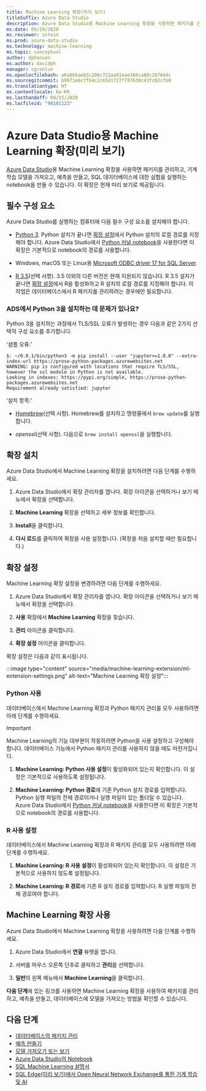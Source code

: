 ```yaml
---
title: Machine Learning 확장(미리 보기)
titleSuffix: Azure Data Studio
description: Azure Data Studio용 Machine Learning 확장을 사용하면 패키지를 관리하고, 기계 학습 모델을 가져오고, 예측을 만들고, SQL 데이터베이스에 대한 실험을 실행하는 notebook을 만들 수 있습니다.
ms.date: 05/19/2020
ms.reviewer: sstein
ms.prod: azure-data-studio
ms.technology: machine-learning
ms.topic: conceptual
author: dphansen
ms.author: davidph
manager: cgronlun
ms.openlocfilehash: a6a86baeb3c206c722aa91eae386ca80c287644c
ms.sourcegitcommit: b9871e6cffb4c2c65d1f27f797630c43fc02cfb0
ms.translationtype: HT
ms.contentlocale: ko-KR
ms.lasthandoff: 09/15/2020
ms.locfileid: "90101123"
---
```

# <a name="machine-learning-extension-preview-for-azure-data-studio"></a>Azure Data Studio용 Machine Learning 확장(미리 보기)

[Azure Data Studio](what-is.md)용 Machine Learning 확장을 사용하면 패키지를 관리하고, 기계 학습 모델을 가져오고, 예측을 만들고, SQL 데이터베이스에 대한 실험을 실행하는 notebook을 만들 수 있습니다. 이 확장은 현재 미리 보기로 제공됩니다.

## <a name="prerequisites"></a>필수 구성 요소

Azure Data Studio를 실행하는 컴퓨터에 다음 필수 구성 요소를 설치해야 합니다.

- [Python 3](https://www.python.org/downloads/). Python 설치가 끝나면 [확장 설정](#settings)에서 Python 설치의 로컬 경로를 지정해야 합니다. Azure Data Studio에서 [Python 커널 notebook](notebooks-tutorial-python-kernel.md)을 사용한다면 이 확장은 기본적으로 notebook의 경로를 사용합니다.

- Windows, macOS 또는 Linux용 [Microsoft ODBC driver 17 for SQL Server](../connect/odbc/download-odbc-driver-for-sql-server.md).

- [R 3.5](https://www.r-project.org/)(선택 사항). 3\.5 이외의 다른 버전은 현재 지원되지 않습니다. R 3.5 설치가 끝나면 [확장 설정](#settings)에서 R을 활성화하고 R 설치의 로컬 경로를 지정해야 합니다. 이 작업은 데이터베이스에서 R 패키지를 관리하려는 경우에만 필요합니다.

### <a name="trouble-installing-python-3-from-within-ads"></a>ADS에서 Python 3을 설치하는 데 문제가 있나요?
Python 3을 설치하는 과정에서 TLS/SSL 오류가 발생하는 경우 다음과 같은 2가지 선택적 구성 요소를 추가합니다.

‘샘플 오류:’
```
$: ~/0.0.1/bin/python3 -m pip install --user "jupyter>=1.0.0" --extra-index-url https://prose-python-packages.azurewebsites.net
WARNING: pip is configured with locations that require TLS/SSL, however the ssl module in Python is not available.
Looking in indexes: https://pypi.org/simple, https://prose-python-packages.azurewebsites.net
Requirement already satisfied: jupyter
```

‘설치 항목:’

- [Homebrew](https://brew.sh)(선택 사항). Homebrew를 설치하고 명령줄에서 `brew update`를 실행합니다.

- *openssl*(선택 사항). 다음으로 `brew install openssl`을 실행합니다.

## <a name="install-the-extension"></a>확장 설치

Azure Data Studio에서 Machine Learning 확장을 설치하려면 다음 단계를 수행하세요.

1. Azure Data Studio에서 확장 관리자를 엽니다. 확장 아이콘을 선택하거나 보기 메뉴에서 확장을 선택합니다.

1. **Machine Learning** 확장을 선택하고 세부 정보를 확인합니다.

1. **Install**을 클릭합니다.

1. **다시 로드**를 클릭하여 확장을 사용 설정합니다. (확장을 처음 설치할 때만 필요합니다.)

<a name="settings"></a>

## <a name="extension-settings"></a>확장 설정

Machine Learning 확장 설정을 변경하려면 다음 단계를 수행하세요.

1. Azure Data Studio에서 확장 관리자를 엽니다. 확장 아이콘을 선택하거나 보기 메뉴에서 확장을 선택합니다.

1. **사용** 확장에서 **Machine Learning** 확장을 찾습니다.

1. **관리** 아이콘을 클릭합니다.

1. **확장 설정** 아이콘을 클릭합니다.

확장 설정은 다음과 같이 표시됩니다.

:::image type="content" source="media/machine-learning-extension/ml-extension-settings.png" alt-text="Machine Learning 확장 설정":::

### <a name="enable-python"></a>Python 사용

데이터베이스에서 Machine Learning 확장과 Python 패키지 관리를 모두 사용하려면 아래 단계를 수행하세요.

> [!IMPORTANT]
> Machine Learning의 기능 대부분이 작동하려면 Python을 사용 설정하고 구성해야 합니다. 데이터베이스 기능에서 Python 패키지 관리를 사용하지 않을 때도 마찬가집니다.

1. **Machine Learning: Python 사용 설정**이 활성화되어 있는지 확인합니다. 이 설정은 기본적으로 사용하도록 설정됩니다.

1. **Machine Learning: Python 경로**에 기존 Python 설치 경로를 입력합니다. Python 실행 파일의 전체 경로이거나 실행 파일이 있는 폴더일 수 있습니다. Azure Data Studio에서 [Python 커널 notebook](notebooks-tutorial-python-kernel.md)을 사용한다면 이 확장은 기본적으로 notebook의 경로를 사용합니다.

### <a name="enable-r"></a>R 사용 설정

데이터베이스에서 Machine Learning 확장과 R 패키지 관리를 모두 사용하려면 아래 단계를 수행하세요.

1. **Machine Learning: R 사용 설정**이 활성화되어 있는지 확인합니다. 이 설정은 기본적으로 사용하지 않도록 설정됩니다.

1. **Machine Learning: R 경로**에 기존 R 설치 경로를 입력합니다. R 실행 파일의 전체 경로여야 합니다. 

## <a name="use-the-machine-learning-extension"></a>Machine Learning 확장 사용

Azure Data Studio에서 Machine Learning 확장을 사용하려면 다음 단계를 수행하세요.

1. Azure Data Studio에서 **연결** 뷰렛을 엽니다.

1. 서버를 마우스 오른쪽 단추로 클릭하고 **관리**를 선택합니다.

1. **일반**의 왼쪽 메뉴에서 **Machine Learning**을 클릭합니다.

**다음 단계**에 있는 링크를 사용하면 Machine Learning 확장을 사용하여 패키지를 관리하고, 예측을 만들고, 데이터베이스에 모델을 가져오는 방법을 확인할 수 있습니다.

## <a name="next-steps"></a>다음 단계

- [데이터베이스의 패키지 관리](machine-learning-extension-manage-packages.md)
- [예측 만들기](machine-learning-extension-predictions.md)
- [모델 가져오기 또는 보기](machine-learning-extension-import-view-models.md)
- [Azure Data Studio의 Notebook](notebooks-guidance.md)
- [SQL Machine Learning 설명서](../machine-learning/index.yml)
- [SQL Edge(미리 보기)에서 Open Neural Network Exchange를 통한 기계 학습 및 AI](/azure/azure-sql-edge/onnx-overview)
